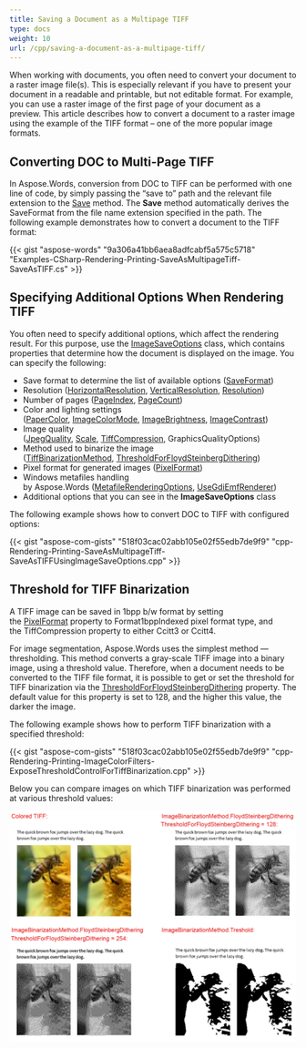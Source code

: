 ```yaml
---
title: Saving a Document as a Multipage TIFF
type: docs
weight: 10
url: /cpp/saving-a-document-as-a-multipage-tiff/
---
```


When working with documents, you often need to convert your document to a raster image file(s). This is especially relevant if you have to present your document in a readable and printable, but not editable format. For example, you can use a raster image of the first page of your document as a preview. This article describes how to convert a document to a raster image using the example of the TIFF format – one of the more popular image formats.

## **Converting DOC to Multi-Page TIFF**

In Aspose.Words, conversion from DOC to TIFF can be performed with one line of code, by simply passing the “save to” path and the relevant file extension to the [Save](https://apireference.aspose.com/words/cpp/class/aspose.words.document/#a4ba337135cd6c8bed74a268ba60218bd) method. The **Save** method automatically derives the SaveFormat from the file name extension specified in the path. The following example demonstrates how to convert a document to the TIFF format:

{{< gist "aspose-words" "9a306a41bb6aea8adfcabf5a575c5718" "Examples-CSharp-Rendering-Printing-SaveAsMultipageTiff-SaveAsTIFF.cs" >}}

## **Specifying Additional Options When Rendering TIFF**

You often need to specify additional options, which affect the rendering result. For this purpose, use the [ImageSaveOptions](https://apireference.aspose.com/words/cpp/class/aspose.words.saving.image_save_options-members) class, which contains properties that determine how the document is displayed on the image. You can specify the following:

- Save format to determine the list of available options ([SaveFormat](https://apireference.aspose.com/words/cpp/class/aspose.words.saving.image_save_options/#a0796f7b52504005fc7db269cec5fb119))
- Resolution ([HorizontalResolution](https://apireference.aspose.com/words/cpp/class/aspose.words.saving.image_save_options/#a201c6346f2c00a8c3587e10606dc64d0), [VerticalResolution](https://apireference.aspose.com/words/cpp/class/aspose.words.saving.image_save_options/#ac18ffd23c00ed71090f8f533a3f5b27e), [Resolution](https://apireference.aspose.com/words/cpp/class/aspose.words.saving.image_save_options/#a3d4e7bdb51325c43a2064e5df20f3222))
- Number of pages ([PageIndex](https://apireference.aspose.com/words/cpp/class/aspose.words.saving.image_save_options/#acb39d22b3b2caddbfdb416e617301365), [PageCount](https://apireference.aspose.com/words/cpp/class/aspose.words.saving.image_save_options/#a9eae0aa89c2a0b27d7932634538cf32f))
- Color and lighting settings ([PaperColor](https://apireference.aspose.com/words/cpp/class/aspose.words.saving.image_save_options/#a5dd95327a9ef6550f0ee640d091be44f), [ImageColorMode](https://apireference.aspose.com/words/cpp/class/aspose.words.saving.image_save_options/#af3b0ea0f11af683ce1ed53a38aaa9f00), [ImageBrightness](https://apireference.aspose.com/words/cpp/class/aspose.words.saving.image_save_options/#a2722bfcb126ef99a1af777ae4c13e68e), [ImageContrast](https://apireference.aspose.com/words/cpp/class/aspose.words.saving.image_save_options/#acc8fe052832b0ac655d4db09a3efe9da))
- Image quality ([JpegQuality](https://apireference.aspose.com/words/cpp/class/aspose.words.saving.image_save_options/#aca6735f8479d909fe8bc914c3959db22), [Scale](https://apireference.aspose.com/words/cpp/class/aspose.words.saving.image_save_options/#a0427c5ce398395fce1f2d463d28c49ac), [TiffCompression](https://apireference.aspose.com/words/cpp/class/aspose.words.saving.image_save_options/#a211e3ee66ce06f210eab9302b54730e4), GraphicsQualityOptions)
- Method used to binarize the image ([TiffBinarizationMethod](https://apireference.aspose.com/words/cpp/class/aspose.words.saving.image_save_options/#aeed54fefc2b0c2160e07624d04da2ce1), [ThresholdForFloydSteinbergDithering](https://apireference.aspose.com/words/cpp/class/aspose.words.saving.image_save_options/#af2c14588895eeda7519ee3d251b48adb))
- Pixel format for generated images ([PixelFormat](https://apireference.aspose.com/words/cpp/class/aspose.words.saving.image_save_options/#abf139ba9d8b49ef5ffc4fe70f896208a))
- Windows metafiles handling by Aspose.Words ([MetafileRenderingOptions](https://apireference.aspose.com/words/cpp/class/aspose.words.saving.image_save_options/#aa1c36920440d75ff841dda68d48ce26a), [UseGdiEmfRenderer](https://apireference.aspose.com/words/cpp/class/aspose.words.saving.image_save_options/#a2c323a9e922703468459b76b1c811bdb))
- Additional options that you can see in the **ImageSaveOptions** class

The following example shows how to convert DOC to TIFF with configured options:

{{< gist "aspose-com-gists" "518f03cac02abb105e02f55edb7de9f9" "cpp-Rendering-Printing-SaveAsMultipageTiff-SaveAsTIFFUsingImageSaveOptions.cpp" >}}

## **Threshold for TIFF Binarization**

A TIFF image can be saved in 1bpp b/w format by setting the [PixelFormat](https://apireference.aspose.com/words/cpp/class/aspose.words.saving.image_save_options/#abf139ba9d8b49ef5ffc4fe70f896208a) property to Format1bppIndexed pixel format type, and the TiffCompression property to either Ccitt3 or Ccitt4.

For image segmentation, Aspose.Words uses the simplest method — thresholding. This method converts a gray-scale TIFF image into a binary image, using a threshold value. Therefore, when a document needs to be converted to the TIFF file format, it is possible to get or set the threshold for TIFF binarization via the [ThresholdForFloydSteinbergDithering](https://apireference.aspose.com/words/cpp/class/aspose.words.saving.image_save_options/#af2c14588895eeda7519ee3d251b48adb) property. The default value for this property is set to 128, and the higher this value, the darker the image.

The following example shows how to perform TIFF binarization with a specified threshold:

{{< gist "aspose-com-gists" "518f03cac02abb105e02f55edb7de9f9" "cpp-Rendering-Printing-ImageColorFilters-ExposeThresholdControlForTiffBinarization.cpp" >}}

Below you can compare images on which TIFF binarization was performed at various threshold values:

![todo:image_alt_text](saving-a-document-as-a-multipage-tiff_1.jpg)
